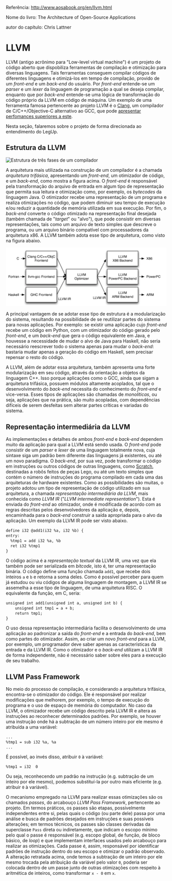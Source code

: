 Referência: http://www.aosabook.org/en/llvm.html

Nome do livro: The Architecture of Open-Source Applications

autor do capítulo: Chris Lattner

# LLVM

LLVM (antigo acrônimo para "Low-level virtual machine") é um projeto de código aberto que dispobiliza ferramentas de compilação e otimização para diversas linguagens. Tais ferramentas conseguem compilar códigos de diferentes linguagens e otimizá-los em tempo de compilação, provido de um *front-end* e um *back-end* do usuário. Por *front-end* entende-se um *parser* e um *lexer* da linguagem de programação a qual se deseja compilar, enquanto que por *back-end* entende-se uma lógica de transformação do código próprio da LLVM em código de máquina. Um exemplo de uma ferramenta famosa pertencente ao projeto LLVM é o [Clang](http://clang.llvm.org/), um compilador de C/C++/Objective-C alternativo ao GCC, que pode [apresentar perfomances superiores a este](http://clang.llvm.org/features.html#performance).

Nesta seção, falaremos sobre o projeto de forma direcionada ao entendimento do LegUp.

## Estrutura da LLVM

![Estrutura de três fases de um compilador](http://www.aosabook.org/images/llvm/SimpleCompiler.png)

A arquitetura mais utilizada na construção de um compilador é a chamada *arquitetura trifásica*, apresentando um *front-end*, um otimizador de código, e um *back-end*, como mostra a figura acima. O *front-end* é responsável pela transformação do arquivo de entrada em algum tipo de representação que permita sua leitura e otimização como, por exemplo, os *bytecodes* da linguagem Java. O otimizador recebe uma representação de um programa e realiza otimizações no código, que podem diminuir seu tempo de execução e/ou reduzir a quantidade de memória utilizada em sua execução. Por fim, o *back-end* converte o código otimizado na representação final desejada (também chamada de "*target*" ou "alvo"), que pode consistir em diversas representações, tais como um arquivo de texto simples que descreve o programa, ou um arquivo binário compatível com processadores da arquitetura x86. A LLVM também adota esse tipo de arquitetura, como visto na figura abaixo.

![Estrutura trifásica da LLVM](https://github.com/JoaoHL/tcc/blob/master/imgs/llvm-implementation-big.PNG?raw=true)

A principal vantagem de se adotar esse tipo de estrutura é a modularização do sistema, resultando na possibilidade de se reutilizar partes do sistema para novas aplicações. Por exemplo: se existir uma aplicação cujo *front-end* recebe um código em Python, com um otimizador do código gerado pelo *front-end*, e um *back-end* que gera o código equivalente em Java, e houvesse a necessidade de mudar o alvo de Java para Haskell, não seria necessário reescrever todo o sistema apenas para mudar o *back-end*: bastaria mudar apenas a geração do código em Haskell, sem precisar repensar o resto do código.

A LLVM, além de adotar essa arquitetura, também apresenta uma forte modularização em seu código, através da orientação a objetos da linguagem C++. Isso porque aplicações como o GCC, ainda que sigam a arquitetura trifásica, possuem módulos altamente acoplados, tal que o desenvolvimento do *back-end* necessita do conhecimento do *front-end* e vice-versa. Esses tipos de aplicações são chamadas de *monolíticas*, ou seja, aplicações que na prática, são muito acopladas, com dependências difíceis de serem desfeitas sem alterar partes críticas e variadas do sistema.

## Representação intermediária da LLVM

As implementações e detalhes de ambos *front-end* e *back-end* dependem muito da aplicação para qual a LLVM está sendo usada. O *front-end* pode consistir de um *parser* e *lexer* de uma linguagem totalmente nova, cuja sintaxe siga um padrão bem diferente das linguagens já existentes, ou até um novo paradigma. O *back-end*, por sua vez, pode transformar o código em instruções ou outros códigos de outras linguagens, como [Scratch](https://scratch.mit.edu/about), destinadas a robôs feitos de peças Lego, ou até um texto simples que contém o número de instruções do programa compilado em cada uma das arquiteturas de hardware existentes. Como as possibilidades são muitas, o projeto adotou um tipo de representação de código utilizado em sua arquitetura, a chamada *representação intermediária da LLVM*, mais conhecida como *LLVM IR* ("*LLVM intermediate representation*"). Esta é enviada do *front-end* ao otimizador, onde é modificada de acordo com as regras descritas pelos desenvolvedores da aplicação e, depois, encaminhada para o *back-end* construir a saída apropriada para o alvo da aplicação. Um exemplo da LLVM IR pode ser visto abaixo.

```
define i32 @add1(i32 %a, i32 %b) {
entry:
  %tmp1 = add i32 %a, %b
  ret i32 %tmp1
}
```

O código acima é a *representação textual* da LLVM IR, uma vez que ela também pode ser serializada em *bitcode*, isto é, ter uma representação binária. O código define uma função chamada ```add1```, que recebe dois inteiros ```a``` e ```b``` e retorna a soma deles. Como é possível perceber para quem já estudou ou viu códigos de alguma linguagem de montagem, a LLVM IR se assemelha a esse tipo de linguagem, de uma arquitetura RISC. O equivalente da função, em C, seria:

```
unsigned int add1(unsigned int a, unsigned int b) {
	unsigned int tmp1 = a + b;
	return tmp1;
}
```

O uso dessa representação intermediária facilita o desenvolvimento de uma aplicação ao padronizar a saída do *front-end* e a entrada do *back-end*, bem como partes do otimizador. Assim, ao criar um novo *front-end* para a LLVM, por exemplo, um programador deve saber apenas as características da entrada e da LLVM IR. Como o otimizador e o *back-end* utilizam a LLVM IR de forma independente, não é necessário saber sobre eles para a execução de seu trabalho.

## LLVM Pass Framework

No meio do processo de compilação, e considerando a arquitetura trifásica, encontra-se o otimizador do código. Ele é responsável por realizar modificações que melhorem, por exemplo, o tempo de execução do programa e o uso de espaço de memória do computador. No caso da LLVM, o otimizador recebe um código descrito pela LLVM IR e altera as instruções ao reconhecer determinados padrões. Por exemplo, se houver uma instrução onde há a subtração de um número inteiro por ele mesmo é atribuída a uma variável:
```
...
%tmp1 = sub i32 %a, %a
...
```

É possível, ao invés disso, atribuir ```0``` à variável:
```
%tmp1 = i32  0
```

Ou seja, reconhecendo um padrão na instrução (e.g. subtração de um inteiro por ele mesmo), podemos substituí-la por outro mais eficiente (e.g. atribuir ```0``` à variável).

O mecanismo empregado na LLVM para realizar essas otimizações são os chamados *passes*, do arcabouço *LLVM Pass Framework*, pertencente ao projeto. Em termos práticos, os passes são etapas, possivelmente independentes entre si, pelas quais o código (ou parte dele) passa por uma análise e busca de padrões desejados em instruções e suas possíveis alterações; em termos técnicos, os passes são classes derivadas da superclasse ```Pass``` direta ou indiretamente, que indicam o escopo mínimo pelo qual o passe é responsável (e.g. escopo global, de função, de bloco básico, de *loop*) e que implementam interfaces usados pelo arcabouço para realizar as otimizações. Cada passe é, assim, responsável por identificar padrões de instrução dentro do seu escopo e otimizar o padrão observado. A alteração retratada acima, onde temos a subtração de um inteiro por ele mesmo trocada pela atribuição da variável pelo valor ```0```, poderia ser colocada dentro de um passe junto de outras otimizações com respeito à aritmética de inteiros, como transformar ```x - 0``` em ```x```.
